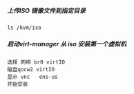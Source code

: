 ##### 上传ISO 镜像文件到指定目录


```
ls /kvm/iso
```


##### 启动virt-manager  从 iso 安装第一个虚拟机 

```
选择 网络 br0 virtIO 
磁盘qocw2 virtIO
显示 vnc   ens-us
开始安装
```

